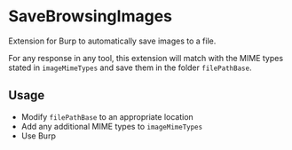 # SaveBrowsingImages
Extension for Burp to automatically save images to a file.

For any response in any tool, this extension will match with the MIME types stated in `imageMimeTypes` and save them in the folder `filePathBase`.

## Usage
- Modify `filePathBase` to an appropriate location
- Add any additional MIME types to `imageMimeTypes`
- Use Burp
